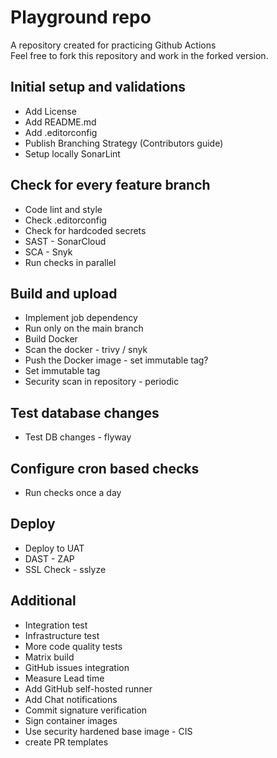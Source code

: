 # Playground repo

A repository created for practicing Github Actions  
Feel free to fork this repository and work in the forked version.

## Initial setup and validations

* Add License
* Add README.md
* Add .editorconfig
* Publish Branching Strategy (Contributors guide)
* Setup locally SonarLint

## Check for every feature branch

* Code lint and style
* Check .editorconfig
* Check for hardcoded secrets
* SAST - SonarCloud
* SCA - Snyk
* Run checks in parallel

## Build and upload

* Implement job dependency
* Run only on the main branch
* Build Docker
* Scan the docker - trivy / snyk
* Push the Docker image - set immutable tag?
* Set immutable tag
* Security scan in repository - periodic

## Test database changes

* Test DB changes - flyway

## Configure cron based checks

* Run checks once a day

## Deploy

* Deploy to UAT
* DAST - ZAP
* SSL Check - sslyze

## Additional

* Integration test
* Infrastructure test
* More code quality tests
* Matrix build
* GitHub issues integration
* Measure Lead time
* Add GitHub self-hosted runner
* Add Chat notifications
* Commit signature verification
* Sign container images
* Use security hardened base image - CIS
* create PR templates
